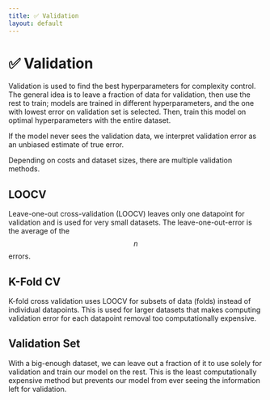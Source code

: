 ```yaml
---
title: ✅ Validation
layout: default
---
```


# ✅ Validation

Validation is used to find the best hyperparameters for complexity control. The general idea is to leave a fraction of data for validation, then use the rest to train; models are trained in different hyperparameters, and the one with lowest error on validation set is selected. Then, train this model on optimal hyperparameters with the entire dataset.

If the model never sees the validation data, we interpret validation error as an unbiased estimate of true error.

Depending on costs and dataset sizes, there are multiple validation methods.

## LOOCV
Leave-one-out cross-validation (LOOCV) leaves only one datapoint for validation and is used for very small datasets. The leave-one-out-error is the average of the $$n$$ errors.

## K-Fold CV
K-fold cross validation uses LOOCV for subsets of data (folds) instead of individual datapoints. This is used for larger datasets that makes computing validation error for each datapoint removal too computationally expensive.

## Validation Set
With a big-enough dataset, we can leave out a fraction of it to use solely for validation and train our model on the rest. This is the least computationally expensive method but prevents our model from ever seeing the information left for validation.